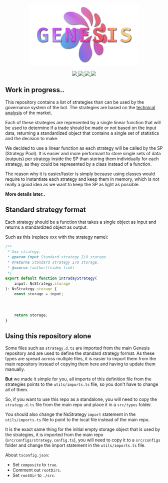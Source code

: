 <p align="center">
    <a href="https://github.com/cybearl/genesis" target="_blank">
        <img src="https://raw.githubusercontent.com/cybearl/genesis/main/assets/logo.png" width="350" alt="Genesis logo">
    </a>
</p>

<p align="center">
    <a href="https://github.com/yoratoni" target="_blank">
        <img src="https://img.shields.io/badge/made%20by-Yoratoni-858FF0?style=flat-square">
    </a>
    <a href="https://github.com/cybearl/strategies/blob/main/LICENSE" target="_blank">
        <img src="https://img.shields.io/github/license/cybearl/strategies?color=D962F2&style=flat-square">
    </a>
    <a href="https://github.com/cybearl/strategies/issues" target="_blank">
        <img src="https://img.shields.io/github/issues-raw/cybearl/strategies?color=FF8D70&style=flat-square">
    </a>
    <a href="https://github.com/cybearl/strategies/blob/main/package.json" target="_blank">
        <img src="https://img.shields.io/github/package-json/v/cybearl/strategies?color=FDD384&style=flat-square">
    </a>
</p>


Work in progress..
------------------
This repository contains a list of strategies than can be used by the governance system of the bot.
The strategies are based on the [technical analysis](https://en.wikipedia.org/wiki/Technical_analysis) of the market.

Each of these strategies are represented by a single linear function that will be used to determine if a trade should be made or not
based on the input data, returning a standardized object that contains a single set of statistics and the decision to make.

We decided to use a linear function as each strategy will be called by the SP (Strategy Pool).
It is easier and more performant to store single sets of data (outputs) per strategy inside the SP
than storing them individually for each strategy, as they could be represented by a class instead of a function.

The reason why it is easier/faster is simply because using classes would require to instantiate each strategy
and keep them in memory, which is not really a good idea as we want to keep the SP as light as possible.

**More details later..**

Standard strategy format
------------------------
Each strategy should be a function that takes a single object as input
and returns a standardized object as output.

Such as this (replace xxx with the strategy name):

```typescript
/**
 * Xxx strategy.
 * @param input Standard strategy I/O storage.
 * @returns Standard strategy I/O storage.
 * @source [author](video link)
 */
export default function intradayStrategy(
    input: NsStrategy.storage
): NsStrategy.storage {
    const storage = input;



    return storage;
}
```

Using this repository alone
---------------------------
Some files such as `strategy.d.ts` are imported from the main Genesis repository and are used
to define the standard strategy format. As these types are spread across multiple files,
it is easier to import them from the main repository instead of copying them here
and having to update them manually.

**But** we made it simple for you, all imports of this definition file from the strategies points
to the `utils/imports.ts` file, so you don't have to change all of them.

So, if you want to use this repo as a standalone, you will need to copy the `strategy.d.ts` file
from the main repo and place it in a `src/types` folder.

You should also change the NsStrategy `import` statement in the `utils/imports.ts` file to point
to the local file instead of the main repo.

It is the exact same thing for the initial empty storage object that is used by the strategies,
it is imported from the main repo (`src/configs/strategy.config.ts`),
you will need to copy it to a `src/configs` folder and change the import statement
in the `utils/imports.ts` file.

About `tsconfig.json`:
- Set `composite` to `true`.
- Comment out `rootDirs`.
- Set `rootDir` to `./src`.